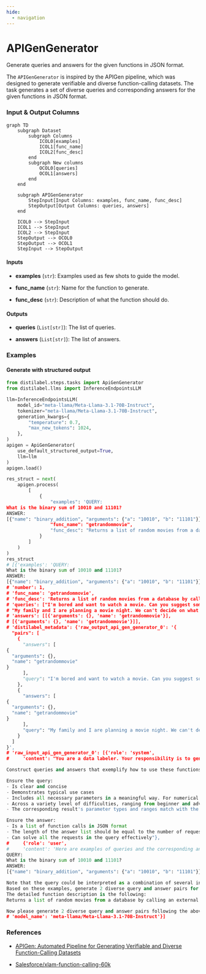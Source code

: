 ```yaml
---
hide:
  - navigation
---
```

# APIGenGenerator

Generate queries and answers for the given functions in JSON format.



The `APIGenGenerator` is inspired by the APIGen pipeline, which was designed to generate
    verifiable and diverse function-calling datasets. The task generates a set of diverse queries
    and corresponding answers for the given functions in JSON format.








### Input & Output Columns

``` mermaid
graph TD
	subgraph Dataset
		subgraph Columns
			ICOL0[examples]
			ICOL1[func_name]
			ICOL2[func_desc]
		end
		subgraph New columns
			OCOL0[queries]
			OCOL1[answers]
		end
	end

	subgraph APIGenGenerator
		StepInput[Input Columns: examples, func_name, func_desc]
		StepOutput[Output Columns: queries, answers]
	end

	ICOL0 --> StepInput
	ICOL1 --> StepInput
	ICOL2 --> StepInput
	StepOutput --> OCOL0
	StepOutput --> OCOL1
	StepInput --> StepOutput

```


#### Inputs


- **examples** (`str`): Examples used as few shots to guide the model.

- **func_name** (`str`): Name for the function to generate.

- **func_desc** (`str`): Description of what the function should do.




#### Outputs


- **queries** (`List[str]`): The list of queries.

- **answers** (`List[str]`): The list of answers.





### Examples


#### Generate with structured output
```python
from distilabel.steps.tasks import ApiGenGenerator
from distilabel.llms import InferenceEndpointsLLM

llm=InferenceEndpointsLLM(
    model_id="meta-llama/Meta-Llama-3.1-70B-Instruct",
    tokenizer="meta-llama/Meta-Llama-3.1-70B-Instruct",
    generation_kwargs={
        "temperature": 0.7,
        "max_new_tokens": 1024,
    },
)
apigen = ApiGenGenerator(
    use_default_structured_output=True,
    llm=llm
)
apigen.load()

res_struct = next(
    apigen.process(
        [
            {
                "examples": 'QUERY:
What is the binary sum of 10010 and 11101?
ANSWER:
[{"name": "binary_addition", "arguments": {"a": "10010", "b": "11101"}}]',
                "func_name": "getrandommovie",
                "func_desc": "Returns a list of random movies from a database by calling an external API."
            }
        ]
    )
)
res_struct
# [{'examples': 'QUERY:
What is the binary sum of 10010 and 11101?
ANSWER:
[{"name": "binary_addition", "arguments": {"a": "10010", "b": "11101"}}]',
# 'number': 1,
# 'func_name': 'getrandommovie',
# 'func_desc': 'Returns a list of random movies from a database by calling an external API.',
# 'queries': ["I'm bored and want to watch a movie. Can you suggest some movies?",
# "My family and I are planning a movie night. We can't decide on what to watch. Can you suggest some random movie titles?"],
# 'answers': [[{'arguments': {}, 'name': 'getrandommovie'}],
# [{'arguments': {}, 'name': 'getrandommovie'}]],
# 'distilabel_metadata': {'raw_output_api_gen_generator_0': '{ 
  "pairs": [
    {
      "answers": [
{
  "arguments": {},
  "name": "getrandommovie"
}
      ],
      "query": "I'm bored and want to watch a movie. Can you suggest some movies?"
    },
    {
      "answers": [
{
  "arguments": {},
  "name": "getrandommovie"
}
      ],
      "query": "My family and I are planning a movie night. We can't decide on what to watch. Can you suggest some random movie titles?"
    }
  ]
}',
# 'raw_input_api_gen_generator_0': [{'role': 'system',
#     'content': "You are a data labeler. Your responsibility is to generate a set of diverse queries and corresponding answers for the given functions in JSON format.

Construct queries and answers that exemplify how to use these functions in a practical scenario. Include in each query specific, plausible values for each parameter. For instance, if the function requires a date, use a typical and reasonable date.

Ensure the query:
- Is clear and concise
- Demonstrates typical use cases
- Includes all necessary parameters in a meaningful way. For numerical parameters, it could be either numbers or words
- Across a variety level of difficulties, ranging from beginner and advanced use cases
- The corresponding result's parameter types and ranges match with the function's descriptions

Ensure the answer:
- Is a list of function calls in JSON format
- The length of the answer list should be equal to the number of requests in the query
- Can solve all the requests in the query effectively"},
#     {'role': 'user',
#     'content': 'Here are examples of queries and the corresponding answers for similar functions:
QUERY:
What is the binary sum of 10010 and 11101?
ANSWER:
[{"name": "binary_addition", "arguments": {"a": "10010", "b": "11101"}}]

Note that the query could be interpreted as a combination of several independent requests.
Based on these examples, generate 2 diverse query and answer pairs for the function `getrandommovie`
The detailed function description is the following:
Returns a list of random movies from a database by calling an external API.

Now please generate 2 diverse query and answer pairs following the above format.'}]},
# 'model_name': 'meta-llama/Meta-Llama-3.1-70B-Instruct'}]
```




### References

- [APIGen: Automated Pipeline for Generating Verifiable and Diverse Function-Calling Datasets](https://arxiv.org/abs/2406.18518)

- [Salesforce/xlam-function-calling-60k](https://huggingface.co/datasets/Salesforce/xlam-function-calling-60k)


